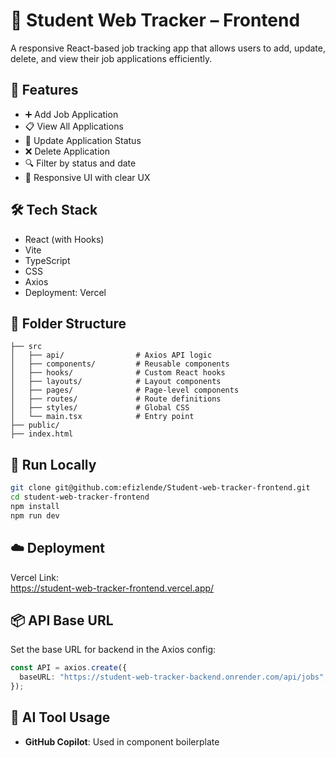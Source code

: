 # 💼 Student Web Tracker – Frontend

A responsive React-based job tracking app that allows users to add, update, delete, and view their job applications efficiently.

## 🚀 Features

- ➕ Add Job Application
- 📋 View All Applications
- 🔄 Update Application Status
- ❌ Delete Application
- 🔍 Filter by status and date
- 💅 Responsive UI with clear UX

## 🛠️ Tech Stack

- React (with Hooks)
- Vite
- TypeScript
- CSS
- Axios
- Deployment: Vercel

## 📁 Folder Structure

```
├── src
│   ├── api/                # Axios API logic
│   ├── components/         # Reusable components
│   ├── hooks/              # Custom React hooks
│   ├── layouts/            # Layout components
│   ├── pages/              # Page-level components
│   ├── routes/             # Route definitions
│   ├── styles/             # Global CSS
│   └── main.tsx            # Entry point
├── public/
├── index.html
```

## 🧪 Run Locally

```bash
git clone git@github.com:efizlende/Student-web-tracker-frontend.git
cd student-web-tracker-frontend
npm install
npm run dev
```

## ☁️ Deployment

Vercel Link:  
https://student-web-tracker-frontend.vercel.app/

## 📦 API Base URL

Set the base URL for backend in the Axios config:
```ts
const API = axios.create({
  baseURL: "https://student-web-tracker-backend.onrender.com/api/jobs",
});
```



## 🤖 AI Tool Usage

- **GitHub Copilot**: Used in component boilerplate
